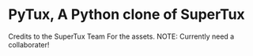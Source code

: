# PyTux, A Python clone of SuperTux
Credits to the SuperTux Team For the assets.
NOTE: Currently need a collaborater!
